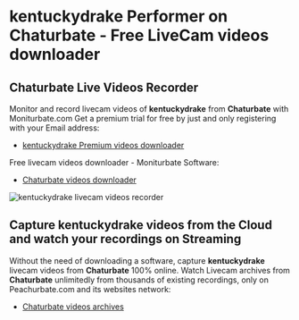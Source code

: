 # kentuckydrake Performer on Chaturbate - Free LiveCam videos downloader

## Chaturbate Live Videos Recorder

Monitor and record livecam videos of **kentuckydrake** from **Chaturbate** with Moniturbate.com
Get a premium trial for free by just and only registering with your Email address:
* [kentuckydrake Premium videos downloader](https://moniturbate.com/request-demo-licence-key.html)

Free livecam videos downloader - Moniturbate Software:
* [Chaturbate videos downloader](https://moniturbate.com/moniturbate-download-software.html)

![kentuckydrake livecam videos recorder](https://peachurnet.com/templates/moniturbate-software.png)


## Capture kentuckydrake videos from the Cloud and watch your recordings on Streaming

Without the need of downloading a software, capture **kentuckydrake** livecam videos from **Chaturbate** 100% online.
Watch Livecam archives from **Chaturbate** unlimitedly from thousands of existing recordings, only on Peachurbate.com and its websites network:
* [Chaturbate videos archives](https://peachurnet.com/)